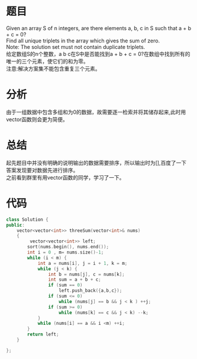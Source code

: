 # 题目
Given an array S of n integers, are there elements a, b, c in S such that a + b + c = 0?\
Find all unique triplets in the array which gives the sum of zero.\
Note: The solution set must not contain duplicate triplets.\
给定数组S的n个整数，a b c在S中是否能找到a + b + c = 0?在数组中找到所有的唯一的三个元素，使它们的和为零。\
注意:解决方案集不能包含重复三个元素。
# 分析
由于一组数据中包含多组和为0的数据，故需要逐一检索并将其储存起来,此时用vector函数则会更为简便。
# 总结
起先题目中并没有明确的说明输出的数据需要排序，所以输出时为[],百度了一下答案发现要对数据先进行排序。\
之前看到群里有用vector函数的同学，学习了一下。
# 代码
```cpp
class Solution {
public:
    vector<vector<int>> threeSum(vector<int>& nums)
    {
         vector<vector<int>> left; 
        sort(nums.begin(), nums.end());
        int i = 0 , m= nums.size()-1;
        while (i < m) {
            int a = nums[i], j = i + 1, k = m;
            while (j < k) {
                int b = nums[j], c = nums[k];
                int sum = a + b + c;
                if (sum == 0) 
                    left.push_back({a,b,c});
                if (sum <= 0)  
                    while (nums[j] == b && j < k ) ++j;
                if (sum >= 0)
                    while (nums[k] == c && j < k) --k;
            }
            while (nums[i] == a && i <m) ++i;
        }
        return left;        
    }

};
